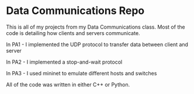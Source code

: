# Data Communications Repo #

This is all of my projects from my Data Communications class. Most of the code is detailing how clients and servers communicate. 

In PA1 - I implemented the UDP protocol to transfer data between client and server

In PA2 - I implemented a stop-and-wait protocol

In PA3 - I used mininet to emulate different hosts and switches

All of the code was written in either C++ or Python.

